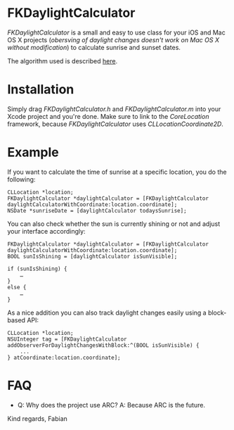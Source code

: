 # FKDaylightCalculator

*FKDaylightCalculator* is a small and easy to use class for your iOS and Mac OS X projects (*obersving of daylight changes doesn't work on Mac OS X without modification*) to calculate sunrise and sunset dates.

The algorithm used is described [here](http://williams.best.vwh.net/sunrise_sunset_algorithm.htm).

# Installation

Simply drag *FKDaylightCalculator.h* and *FKDaylightCalculator.m* into your Xcode project and you're done. Make sure to link to the *CoreLocation* framework, because *FKDaylightCalculator* uses *CLLocationCoordinate2D*.

# Example

If you want to calculate the time of sunrise at a specific location, you do the following:

    CLLocation *location;
    FKDaylightCalculator *daylightCalculator = [FKDaylightCalculator daylightCalculatorWithCoordinate:location.coordinate];
    NSDate *sunriseDate = [daylightCalculator todaysSunrise];

You can also check whether the sun is currently shining or not and adjust your interface accordingly:

    FKDaylightCalculator *daylightCalculator = [FKDaylightCalculator daylightCalculatorWithCoordinate:location.coordinate];
    BOOL sunIsShining = [daylightCalculator isSunVisible];

    if (sunIsShining) {
        …
    }
    else {
        …
    }

As a nice addition you can also track daylight changes easily using a block-based API:

    CLLocation *location;
    NSUInteger tag = [FKDaylightCalculator addObserverForDaylightChangesWithBlock:^(BOOL isSunVisible) {
        ...
    } atCoordinate:location.coordinate];


# FAQ

* Q: Why does the project use ARC?
  A: Because ARC is the future.

Kind regards,
Fabian